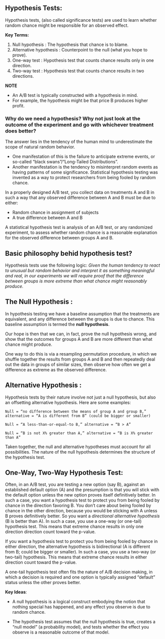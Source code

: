 ## Hypothesis Tests:

Hypothesis tests, (also called significance tests) are used to learn whether random chance might be responsible for an observed effect.

**Key Terms:**
1. Null hypothesis : The hypothesis that chance is to blame.
2. Alternative hypothesis : Counterpoint to the null (what you hope to prove).
3. One-way test : Hypothesis test that counts chance results only in one direction.
4. Two-way test : Hypothesis test that counts chance results in two directions.

**NOTE**
- An A/B test is typically constructed with a hypothesis in mind. 
- For example, the hypothesis might be that price B produces higher profit. 

### Why do we need a hypothesis? Why not just look at the outcome of the experiment and go with whichever treatment does better?

The answer lies in the tendency of the human mind to underestimate the scope of natural random behavior. 
- One manifestation of this is the failure to anticipate extreme events, or so-called “black swans”/“Long-Tailed Distributions”. 
- Another manifestation is the tendency to misinterpret random events as having patterns of some significance. Statistical hypothesis testing was invented as a way to protect researchers from being fooled by random chance.

In a properly designed A/B test, you collect data on treatments A and B in such a way that any observed difference between A and B must be due to either:
  - Random chance in assignment of subjects
  - A true difference between A and B

A statistical hypothesis test is analysis of an A/B test, or any randomized experiment, to assess whether random chance is a reasonable explanation for the observed difference between groups A and B.

## Basic philosophy behid hypothesis test?
Hypothesis tests use the following logic: *Given the human tendency to react to unusual but random behavior and interpret it as something meaningful and real, in our experiments we will require proof that the difference between groups is more extreme than what chance might reasonably produce.*


## The Null Hypothesis :
In hypothesis testing we have a baseline assumption that the treatments are equivalent, and any difference between the groups is due to chance. This baseline assumption is termed the **null hypothesis**. 

Our hope is then that we can, in fact, prove the null hypothesis wrong, and show that the outcomes for groups A and B are more different than what chance might produce.

One way to do this is via a resampling permutation procedure, in which we shuffle together the results from groups A and B and then repeatedly deal out the data in groups of similar sizes, then observe how often we get a difference as extreme as the observed difference.

## Alternative Hypothesis :
Hypothesis tests by their nature involve not just a null hypothesis, but also an offsetting alternative hypothesis. Here are some examples:

    Null = “no difference between the means of group A and group B,” alternative = “A is different from B” (could be bigger or smaller)

    Null = “A less-than-or-equal-to B,” alternative = “B > A”

    Null = “B is not X% greater than A,” alternative = “B is X% greater than A”

Taken together, the null and alternative hypotheses must account for all possibilities. The nature of the null hypothesis determines the structure of the hypothesis test.

## One-Way, Two-Way Hypothesis Test:
Often, in an A/B test, you are testing a new option (say B), against an established default option (A) and the presumption is that you will stick with the default option unless the new option proves itself definitively better. 
In such a case, you want a hypothesis test to protect you from being fooled by chance in the direction favoring B. 
You don’t care about being fooled by chance in the other direction, because you would be sticking with A unless B proves definitively better. 
So you want a *directional alternative hypothesis* (B is better than A). In such a case, you use a one-way (or one-tail) hypothesis test. This means that extreme chance results in only one direction direction count toward the p-value.

If you want a hypothesis test to protect you from being fooled by chance in either direction, the alternative hypothesis is bidirectional (A is different from B; could be bigger or smaller). In such a case, you use a two-way (or two-tail) hypothesis. This means that extreme chance results in either direction count toward the p-value.

A one-tail hypothesis test often fits the nature of A/B decision making, in which a decision is required and one option is typically assigned “default” status unless the other proves better.

**Key Ideas**:
- A null hypothesis is a logical construct embodying the notion that nothing special has happened, and any effect you observe is due to random chance.

- The hypothesis test assumes that the null hypothesis is true, creates a “null model” (a probability model), and tests whether the effect you observe is a reasonable outcome of that model.

